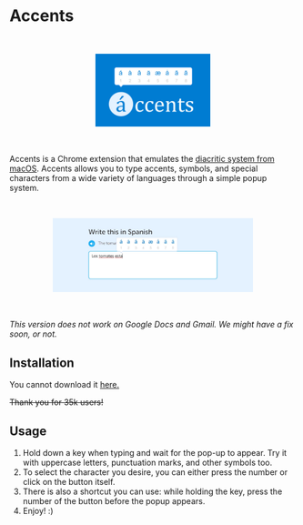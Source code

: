 # Accents

<br>
<p align="center">
  <img height=40% width=40% src="images/smallTile.jpg">
</p>
<br>

Accents is a Chrome extension that emulates the [diacritic system from macOS](https://support.apple.com/guide/mac-help/enter-characters-with-accent-marks-on-mac-mh27474/mac). Accents allows you to type accents, symbols, and special characters from a wide variety of languages through a simple popup system.

<br/>
<p align="center">
  <img width=70% height=70% src="images/banner3cropped.jpg">
</p>
<br/>

*This version does not work on Google Docs and Gmail. We might have a fix soon, or not.* 

## Installation
You cannot download it [here.](https://chrome.google.com/webstore/detail/accents-spanish-portugues/laiognlohmgkmlfchcclnjnafgeinnpg)

~~Thank you for 35k users!~~

## Usage
1. Hold down a key when typing and wait for the pop-up to appear. Try it with uppercase letters, punctuation marks, and other symbols too.
2. To select the character you desire, you can either press the number or click on the button itself. 
3. There is also a shortcut you can use: while holding the key, press the number of the button before the popup appears.
4. Enjoy! :)
